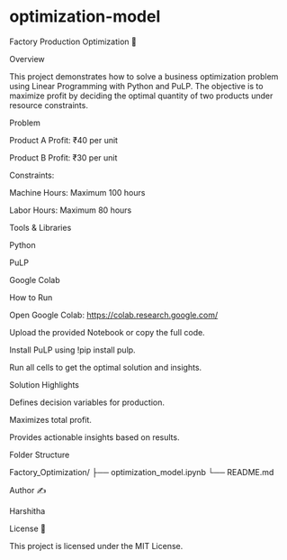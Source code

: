 # optimization-model
Factory Production Optimization 🚀

Overview

This project demonstrates how to solve a business optimization problem using Linear Programming with Python and PuLP. The objective is to maximize profit by deciding the optimal quantity of two products under resource constraints.

Problem

Product A Profit: ₹40 per unit

Product B Profit: ₹30 per unit

Constraints:

Machine Hours: Maximum 100 hours

Labor Hours: Maximum 80 hours

Tools & Libraries 

Python

PuLP

Google Colab

How to Run 

Open Google Colab: https://colab.research.google.com/

Upload the provided Notebook or copy the full code.

Install PuLP using !pip install pulp.

Run all cells to get the optimal solution and insights.

Solution Highlights 

Defines decision variables for production.

Maximizes total profit.

Provides actionable insights based on results.

Folder Structure 

Factory_Optimization/
├── optimization_model.ipynb
└── README.md

Author ✍️

Harshitha

License 📄

This project is licensed under the MIT License.

